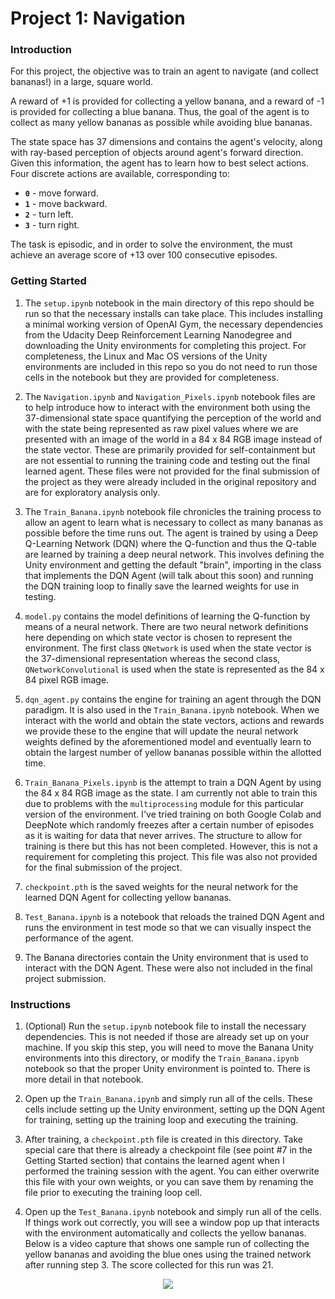 # Project 1: Navigation

### Introduction

For this project, the objective was to train an agent to navigate (and collect bananas!) in a large, square world.  

A reward of +1 is provided for collecting a yellow banana, and a reward of -1 is provided for collecting a blue banana.  Thus, the goal of the agent is to collect as many yellow bananas as possible while avoiding blue bananas.  

The state space has 37 dimensions and contains the agent's velocity, along with ray-based perception of objects around agent's forward direction.  Given this information, the agent has to learn how to best select actions.  Four discrete actions are available, corresponding to:
- **`0`** - move forward.
- **`1`** - move backward.
- **`2`** - turn left.
- **`3`** - turn right.

The task is episodic, and in order to solve the environment, the must achieve an average score of +13 over 100 consecutive episodes.

### Getting Started

1. The `setup.ipynb` notebook in the main directory of this repo should be run so that the necessary installs can take place.  This includes installing a minimal working version of OpenAI Gym, the necessary dependencies from the Udacity Deep Reinforcement Learning Nanodegree and downloading the Unity environments for completing this project.  For completeness, the Linux and Mac OS versions of the Unity environments are included in this repo so you do not need to run those cells in the notebook but they are provided for completeness.

2.  The `Navigation.ipynb` and `Navigation_Pixels.ipynb` notebook files are to help introduce how to interact with the environment both using the 37-dimensional state space quantifying the perception of the world and with the state being represented as raw pixel values where we are presented with an image of the world in a 84 x 84 RGB image instead of the state vector.  These are primarily provided for self-containment but are not essential to running the training code and testing out the final learned agent.  These files were not provided for the final submission of the project as they were already included in the original repository and are for exploratory analysis only.

3. The `Train_Banana.ipynb` notebook file chronicles the training process to allow an agent to learn what is necessary to collect as many bananas as possible before the time runs out.  The agent is trained by using a Deep Q-Learning Network (DQN) where the Q-function and thus the Q-table are learned by training a deep neural network.  This involves defining the Unity environment and getting the default "brain", importing in the class that implements the DQN Agent (will talk about this soon) and running the DQN training loop to finally save the learned weights for use in testing.

4. `model.py` contains the model definitions of learning the Q-function by means of a neural network.  There are two neural network definitions here depending on which state vector is chosen to represent the environment.  The first class `QNetwork` is used when the state vector is the 37-dimensional representation whereas the second class, `QNetworkConvolutional` is used when the state is represented as the 84 x 84 pixel RGB image.

5. `dqn_agent.py` contains the engine for training an agent through the DQN paradigm.  It is also used in the `Train_Banana.ipynb` notebook.  When we interact with the world and obtain the state vectors, actions and rewards we provide these to the engine that will update the neural network weights defined by the aforementioned model and eventually learn to obtain the largest number of yellow bananas possible within the allotted time.

6. `Train_Banana_Pixels.ipynb` is the attempt to train a DQN Agent by using the 84 x 84 RGB image as the state.  I am currently not able to train this due to problems with the `multiprocessing` module for this particular version of the environment.  I've tried training on both Google Colab and DeepNote which randomly freezes after a certain number of episodes as it is waiting for data that never arrives.  The structure to allow for training is there but this has not been completed.  However, this is not a requirement for completing this project.  This file was also not provided for the final submission of the project.

7.  `checkpoint.pth` is the saved weights for the neural network for the learned DQN Agent for collecting yellow bananas.

8.  `Test_Banana.ipynb` is a notebook that reloads the trained DQN Agent and runs the environment in test mode so that we can visually inspect the performance of the agent.
   
9.  The Banana directories contain the Unity environment that is used to interact with the DQN Agent.  These were also not included in the final project submission.

### Instructions

1. (Optional) Run the `setup.ipynb` notebook file to install the necessary dependencies.  This is not needed if those are already set up on your machine.  If you skip this step, you will need to move the Banana Unity environments into this directory, or modify the `Train_Banana.ipynb` notebook so that the proper Unity environment is pointed to.  There is more detail in that notebook.

2. Open up the `Train_Banana.ipynb` and simply run all of the cells.  These cells include setting up the Unity environment, setting up the DQN Agent for training, setting up the training loop and executing the training.

3.  After training, a `checkpoint.pth` file is created in this directory.  Take special care that there is already a checkpoint file (see point #7 in the Getting Started section) that contains the learned agent when I performed the training session with the agent.  You can either overwrite this file with your own weights, or you can save them by renaming the file prior to executing the training loop cell.

4.  Open up the `Test_Banana.ipynb` notebook and simply run all of the cells.  If things work out correctly, you will see a window pop up that interacts with the environment automatically and collects the yellow bananas.  Below is a video capture that shows one sample run of collecting the yellow bananas and avoiding the blue ones using the trained network after running step 3.  The score collected for this run was 21.

<p align="center">
  <img src="bananarun.gif" />
</p>